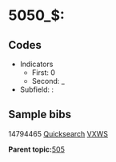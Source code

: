 # 5050\_$:

## Codes

-   Indicators
    -   First: 0
    -   Second: \_
-   Subfield: :

## Sample bibs

14794465 [Quicksearch](https://search.library.yale.edu/catalog/14794465) [VXWS](http://prodorbis.library.yale.edu:7014/vxws/GetHoldingsService?bibId=14794465)

**Parent topic:**[505](../../tags/505/505.md)

